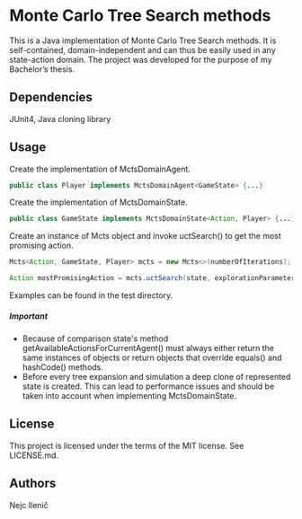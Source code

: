 # Monte Carlo Tree Search methods
This is a Java implementation of Monte Carlo Tree Search methods. It is self-contained, domain-independent and can thus be easily used in any state-action domain. The project was developed for the purpose of my Bachelor’s thesis.

## Dependencies
JUnit4, Java cloning library

## Usage
Create the implementation of MctsDomainAgent.
```java
public class Player implements MctsDomainAgent<GameState> {...}
```
Create the implementation of MctsDomainState.
```java
public class GameState implements MctsDomainState<Action, Player> {...}
```
Create an instance of Mcts object and invoke uctSearch() to get the most promising action.
```java
Mcts<Action, GameState, Player> mcts = new Mcts<>(numberOfIterations);

Action mostPromisingAction = mcts.uctSearch(state, explorationParameter);
```
Examples can be found in the test directory.

##### Important
- Because of comparison state's method getAvailableActionsForCurrentAgent() must always either return the same instances of objects or return objects that override equals() and hashCode() methods.
- Before every tree expansion and simulation a deep clone of represented state is created. This can lead to performance issues and should be taken into account when implementing MctsDomainState.

## License
This project is licensed under the terms of the MIT license. See LICENSE.md.

## Authors
Nejc Ilenič